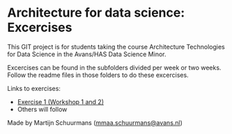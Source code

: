 # Architecture for data science: <br />Excercises

This GIT project is for students taking the course Architecture Technologies for Data Science in the Avans/HAS Data Science Minor.

Excercises can be found in the subfolders divided per week or two weeks. Follow the readme files in those folders to do these excercises.

Links to exercises:
 * [Exercise 1 (Workshop 1 and 2)](./Week_1_2)
 * Others will follow

Made by Martijn Schuurmans (mmaa.schuurmans@avans.nl)